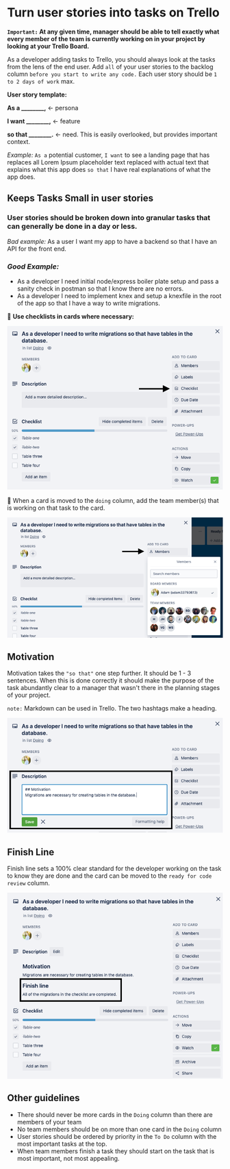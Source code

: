 # Turn user stories into tasks on Trello

**`Important:` At any given time, manager should be able to tell exactly what every member of the team is currently working on in your project by looking at your Trello Board.**

As a developer adding tasks to Trello, you should always look at the tasks from the lens of the end user. Add `all` of your user stories to the backlog column `before you start to write any code.` Each user story should be `1 to 2 days of work` max.

**User story template:**

**As a **\_\_\_\_\_\_\_\_**,** ← persona

**I want **\_\_\_\_\_\_\_\_**,** ← feature

**so that **\_\_\_\_\_\_\_\_**.** ← need. This is easily overlooked, but provides important context.

_Example:_ `As a` potential customer, `I want` to see a landing page that has replaces all Lorem Ipsum placeholder text replaced with actual text that explains what this app does `so that` I have real explanations of what the app does.

## Keeps Tasks Small in user stories

### User stories should be broken down into granular tasks that can generally be done in a day or less.

_Bad example:_ As a user I want my app to have a backend so that I have an API for the front end.

### _Good Example:_

-   As a developer I need initial node/express boiler plate setup and pass a sanity check in postman so that I know there are no errors.
-   As a developer I need to implement knex and setup a knexfile in the root of the app so that I have a way to write migrations.

📌 **Use checklists in cards where necessary:**

<div align="center"><img src='./images/migration_checklist.png'></div>

📌 When a card is moved to the `doing` column, add the team member(s) that is working on that task to the card.

<div align="center"><img src='./images/add_members.png'></div>

## Motivation

Motivation takes the `"so that"` one step further. It should be 1 - 3 sentences. When this is done correctly it should make the purpose of the task abundantly clear to a manager that wasn't there in the planning stages of your project.

`note:` Markdown can be used in Trello. The two hashtags make a heading.

<div align="center"><img src='./images/motivation.png'></div>

## Finish Line

Finish line sets a 100% clear standard for the developer working on the task to know they are done and the card can be moved to the `ready for code review` column.

<div align="center"><img src='./images/finish_line.png'></div>

## Other guidelines

-   There should never be more cards in the `Doing` column than there are members of your team
-   No team members should be on more than one card in the `Doing` column
-   User stories should be ordered by priority in the `To Do` column with the most important tasks at the top.
-   When team members finish a task they should start on the task that is most important, not most appealing.
